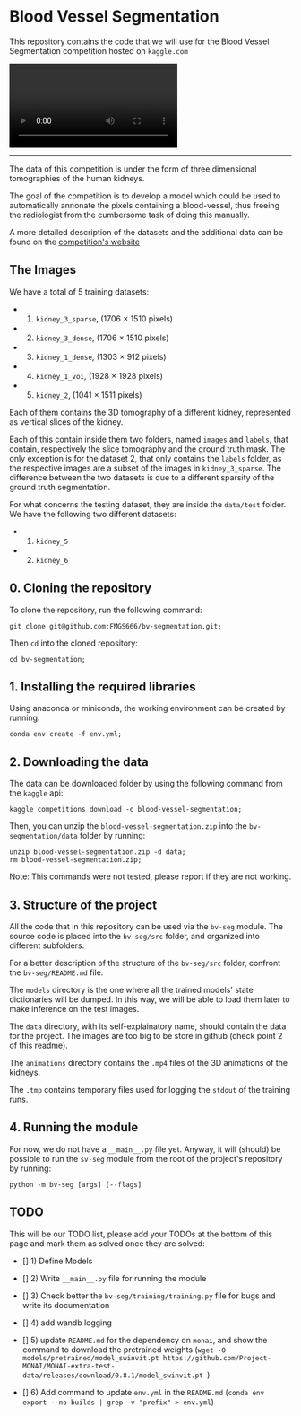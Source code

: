 # Blood Vessel Segmentation

This repository contains the code that we will use for the Blood Vessel Segmentation competition hosted on `kaggle.com`


<video src="animations/kidney_1_dense.mp4" controls="controls" style="max-width: 730px;">
</video>

---

The data of this competition is under the form of three dimensional tomographies of the human kidneys. 

The goal of the competition is to develop a model which could be used to automatically annonate the pixels containing a blood-vessel, thus freeing the radiologist from the cumbersome task of doing this manually.

A more detailed description of the datasets and the additional data can be found on the <a href = "https://www.kaggle.com/competitions/blood-vessel-segmentation">competition's website </a>

## The Images

We have a total of 5 training datasets:

* 1) `kidney_3_sparse`, (1706 $\times$ 1510 pixels)
* 2) `kidney_3_dense`, (1706 $\times$ 1510 pixels)
* 3) `kidney_1_dense`, (1303 $\times$ 912 pixels)
* 4) `kidney_1_voi`, (1928 $\times$ 1928 pixels)
* 5) `kidney_2`, (1041 $\times$ 1511 pixels)

Each of them contains the 3D tomography of a different kidney, represented as vertical slices of the kidney.

Each of this contain inside them two folders, named `images` and `labels`, 
that contain, respectively the slice tomography and the ground truth mask.
The only exception is for the dataset 2, that only contains the `labels` folder, 
as the respective images are a subset of the images in `kidney_3_sparse`.
The difference between the two datasets is due to a different sparsity of the 
ground truth segmentation.

For what concerns the testing dataset, they are inside the `data/test` folder.
We have the following two different datasets:

* 1) `kidney_5`
* 2) `kidney_6`

## 0. Cloning the repository

To clone the repository, run the following command:

```
git clone git@github.com:FMGS666/bv-segmentation.git;
```
Then `cd` into the cloned repository:
```
cd bv-segmentation;
```

## 1. Installing the required libraries

Using anaconda or miniconda, the working environment can be created by running:
 
```
conda env create -f env.yml;
```

## 2. Downloading the data

The data can be downloaded folder by using the following command from the `kaggle` api:

```
kaggle competitions download -c blood-vessel-segmentation;
```

Then, you can unzip the `blood-vessel-segmentation.zip` into the `bv-segmentation/data` folder by running:

```
unzip blood-vessel-segmentation.zip -d data;
rm blood-vessel-segmentation.zip;
```

Note: This commands were not tested, please report if they are not working.

## 3. Structure of the project

All the code that in this repository can be used via the `bv-seg` module.
The source code is placed into the `bv-seg/src` folder, and organized into different subfolders.

For a better description of the structure of the `bv-seg/src` folder, confront the `bv-seg/README.md` file.

The `models` directory is the one where all the trained models' state dictionaries will be dumped. In this way, we will be able to load them later to make inference on the test images.

The `data` directory, with its self-explainatory name, should contain the data for the project. The images are too big to be store in github (check point 2 of this readme).

The `animations` directory contains the `.mp4` files of the 3D animations of the kidneys.

The `.tmp` contains temporary files used for logging the `stdout` of the training runs.


## 4. Running the module

For now, we do not have a `__main__.py` file yet. Anyway, it will (should) be possible to run the `sv-seg` module from the root of the project's repository by running:

```
python -m bv-seg [args] [--flags]
```

## TODO

This will be our TODO list, please add your TODOs at the bottom of this page and mark them as solved once they are solved:

- [] 1) Define Models
- [] 2) Write `__main__.py` file for running the module
- [] 3)  Check better the `bv-seg/training/training.py` file for bugs and write its documentation 
- [] 4) add wandb logging

- [] 5) update `README.md` for the dependency on `monai`, and show the command to download the pretrained weights (`wget -O models/pretrained/model_swinvit.pt https://github.com/Project-MONAI/MONAI-extra-test-data/releases/download/0.8.1/model_swinvit.pt
`)

- [] 6) Add command to update `env.yml` in the `README.md` (`conda env export --no-builds | grep -v "prefix" > env.yml`)

